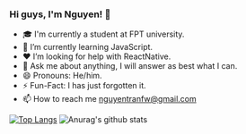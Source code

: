 ### Hi guys, I'm Nguyen! 👋

- 🎓 I'm currently a student at FPT university.
- 💪 I’m currently learning JavaScript.
- ❤️ I’m looking for help with ReactNative.
- 💬 Ask me about anything, I will answer as best what I can.
- 😄 Pronouns: He/him.
- ⚡️ Fun-Fact: I has just forgotten it.
- 📫 How to reach me nguyentranfw@gmail.com

[![Top Langs](https://github-readme-stats.vercel.app/api/top-langs/?username=nguyentran-se)](https://github.com/nguyentran-se/github-readme-stats)
![Anurag's github stats](https://github-readme-stats.vercel.app/api?username=nguyentran-se&theme=nightowl&show_icons=true)
